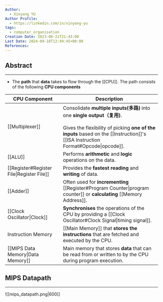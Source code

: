 ```yaml
---
Author:
  - Xinyang YU
Author Profile:
  - https://linkedin.com/in/xinyang-yu
tags:
  - computer_organisation
Creation Date: 2023-08-21T21:43:00
Last Date: 2024-09-18T12:49:45+08:00
References: 
---
```

## Abstract
---
- The **path** that **data** takes to flow through the [[CPU]]. The path consists of the following **CPU components**


| CPU Component                             | Description                                                                                                                                                                                                 |
| ----------------------------------------- | ----------------------------------------------------------------------------------------------------------------------------------------------------------------------------------------------------------- |
| [[Multiplexer]]                           | Consolidate **multiple inputs(多路)** into one **single output（复用)**.<br><br>Gives the flexibility of picking **one of the inputs** based on the [[Instruction]]'s [[ISA Instruction Format#Opcode\|opcode]]. |
| [[ALU]]                                   | Performs **arithmetic** and **logic** operations on the data.                                                                                                                                               |
| [[Register#Register File\|Register File]] | Provides the **fastest reading** and **writing** of data.                                                                                                                                                   |
| [[Adder]]                                 | Often used for **incrementing** [[Register#Program Counter\|program counter]] or **calculating** [[Memory Address]].                                                                                        |
| [[Clock Oscillator\|Clock]]               | **Synchronises** the operations of the CPU by providing a [[Clock Oscillator#Clock Signal\|timing signal]].                                                                                                 |
| Instruction Memory                        | [[Main Memory]] that **stores the instructions** that are fetched and executed by the CPU.                                                                                                                  |
| [[MIPS Data Memory\|Data Memory]]         | Main memory that stores **data** that can be read from or written to by the CPU during program execution.                                                                                                   |

## MIPS Datapath
---

![[mips_datapath.png|600]]
